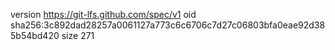 version https://git-lfs.github.com/spec/v1
oid sha256:3c892dad28257a0061127a773c6c6706c7d27c06803bfa0eae92d385b54bd420
size 271
